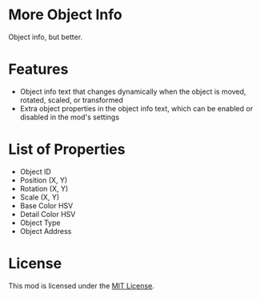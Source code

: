 # More Object Info
Object info, but better.

# Features
- Object info text that changes dynamically when the object is moved, rotated, scaled, or transformed
- Extra object properties in the object info text, which can be enabled or disabled in the mod's settings

# List of Properties
- Object ID
- Position (X, Y)
- Rotation (X, Y)
- Scale (X, Y)
- Base Color HSV
- Detail Color HSV
- Object Type
- Object Address

# License
This mod is licensed under the [MIT License](./LICENSE).